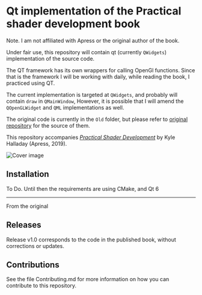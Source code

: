 # Qt implementation of the Practical shader development book

Note. I am not affiliated with Apress or the original author of the book. 

Under fair use, this repository will contain qt (currently `QWidgets`) implementation of the source code.

The QT framework has its own wrappers for calling OpenGl functions. Since that is the framework I will be working with daily, while reading the book, I practiced using QT.

The current implementation is targeted at `QWidgets`, and probably will contain `draw` in `QMainWindow`, 
However, it is possible that I will amend the `QOpenGLWidget` and `QML` implementations as well.

The original code is currently in the `Old` folder, but please refer to [original repository](https://github.com/Apress/practical-shader-dev) for the source of them. 

This repository accompanies [*Practical Shader Development*](https://www.apress.com/9781484244562) by Kyle Halladay (Apress, 2019).

[comment]: #cover
![Cover image](9781484244562.jpg)

## Installation

To Do. Until then the requirements are using CMake, and Qt 6

-------------------------
From the original

## Releases

Release v1.0 corresponds to the code in the published book, without corrections or updates.

## Contributions

See the file Contributing.md for more information on how you can contribute to this repository.
